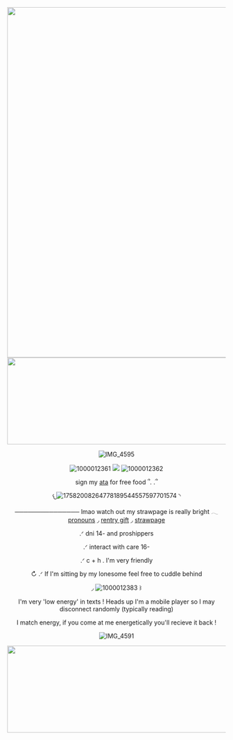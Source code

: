 <div align="center">
<img width="2048" height="806" alt="IMG_4599" src="https://github.com/user-attachments/assets/05a2e1e5-9d6d-42f2-9204-c230ce0f0f26" />

<img width="2000" height="200" alt="IMG_4600" src="https://github.com/user-attachments/assets/bb625729-a3fa-4dde-b07e-a361353b8026" />

![IMG_4595](https://github.com/user-attachments/assets/556da98c-5355-4822-984f-ed5cadb12952)

![1000012361](https://github.com/user-attachments/assets/6fcd3af0-d2fe-4e38-bf91-b1052130ad8b) ![](https://komarev.com/ghpvc/?username=eggisyum&color=blue&style=plastic&label=genjutsu'd) ![1000012362](https://github.com/user-attachments/assets/767fa1d1-bbde-4180-8ebc-3bebd4129f55)

  sign my [ata](https://egg.atabook.org/) for free food ՞. .՞
 
 
𐔌![17582008264778189544557597701574](https://github.com/user-attachments/assets/7befe19f-d138-49bc-b0ff-9579752d7822) ◝

───────────────
  lmao watch out my strawpage is really bright
  𓂃 [pronouns](https://en.pronouns.page/@eggisyum) ◞ [rentry gift](https://rentry.co/kakashiism) ◞  [strawpage](https://eggisyum.straw.page) 
 


<p align="center"> .ᐟ dni 14- and proshippers 
 <p align="center"> .ᐟ interact with care 16- 
  
.ᐟ c + h . I'm very friendly 

↻ .ᐟ If I'm sitting by my lonesome feel free to cuddle behind 

 ◞  ![1000012383](https://github.com/user-attachments/assets/7b55b7b9-562a-4c77-9adf-785bf4574f43) ꒱
  
 I'm very 'low energy' in texts ! Heads up I'm a mobile player so I may disconnect randomly (typically reading) 
 
I match energy, if you come at me energetically you'll recieve it back !


![IMG_4591](https://github.com/user-attachments/assets/119c6355-82cd-4e4d-99fa-e169468f224f)

<img width="2000" height="200" alt="IMG_4601" src="https://github.com/user-attachments/assets/c00a8fee-56cd-4013-b913-86d906ddddb0" />


